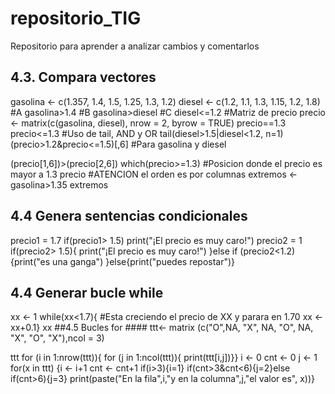 # repositorio_TIG
Repositorio para aprender a analizar cambios y comentarlos
## 4.3. Compara vectores ####
gasolina <- c(1.357, 1.4, 1.5, 1.25, 1.3, 1.2)
diesel <- c(1.2, 1.1, 1.3, 1.15, 1.2, 1.8)
#A
gasolina>1.4
#B
gasolina>diesel
#C
diesel<=1.2
#Matriz de precio
precio <- matrix(c(gasolina, diesel), nrow = 2, byrow = TRUE)
precio==1.3
precio<=1.3
#Uso de tail, AND y OR
tail(diesel>1.5|diesel<1.2, n=1)
(precio>1.2&precio<=1.5)[,6] #Para gasolina y diesel

(precio[1,6])>(precio[2,6])
which(precio>=1.3) #Posicion donde el precio es mayor a 1.3
precio #ATENCION el orden es por columnas
extremos <- gasolina>1.35
extremos
## 4.4 Genera sentencias condicionales
precio1 = 1.7
if(precio1> 1.5)
print("¡El precio es muy caro!")
precio2 = 1
if(precio2> 1.5){
print("¡El precio es muy caro!")
}else if (precio2<1.2){print("es una ganga")
}else{print("puedes repostar")}
## 4.4 Generar bucle while ####
xx <- 1
while(xx<1.7){
#Esta creciendo el precio de XX y parara en 1.70
xx <- xx+0.1}
xx
##4.5 Bucles for ####
ttt<- matrix (c("O",NA, "X", NA, "O", NA, "X", "O", "X"),ncol = 3)

ttt
for (i in 1:nrow(ttt)){
for (j in 1:ncol(ttt)){
print(ttt[i,j])}}
i <- 0
cnt <- 0
j <- 1
for(x in ttt)
{i <- i+1
cnt <- cnt+1
if(i>3){i=1}
if(cnt>3&cnt<6){j=2}else if(cnt>6){j=3}
print(paste("En la fila",i,"y en la columna",j,"el valor es", x))}